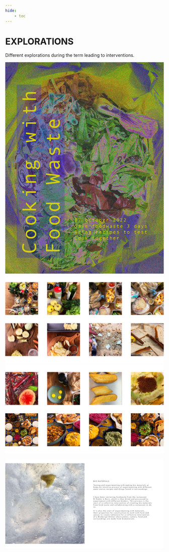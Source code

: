 ```yaml
---
hide:
    - toc
---
```


# **EXPLORATIONS**

Different explorations during the term leading to interventions.

![](../images/Interventions/poster.jpg)
![](../images/Interventions/cook1.jpg)
![](../images/Interventions/cook2.jpg)

![](../images/Interventions/bmtest1.jpg)